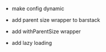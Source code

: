 * make config dynamic
* add parent size wrapper to barstack
  

* add withParentSize wrapper
* add lazy loading
